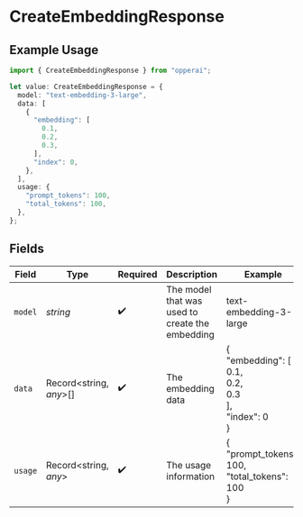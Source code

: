 # CreateEmbeddingResponse

## Example Usage

```typescript
import { CreateEmbeddingResponse } from "opperai";

let value: CreateEmbeddingResponse = {
  model: "text-embedding-3-large",
  data: [
    {
      "embedding": [
        0.1,
        0.2,
        0.3,
      ],
      "index": 0,
    },
  ],
  usage: {
    "prompt_tokens": 100,
    "total_tokens": 100,
  },
};
```

## Fields

| Field                                           | Type                                            | Required                                        | Description                                     | Example                                         |
| ----------------------------------------------- | ----------------------------------------------- | ----------------------------------------------- | ----------------------------------------------- | ----------------------------------------------- |
| `model`                                         | *string*                                        | :heavy_check_mark:                              | The model that was used to create the embedding | text-embedding-3-large                          |
| `data`                                          | Record<string, *any*>[]                         | :heavy_check_mark:                              | The embedding data                              | {<br/>"embedding": [<br/>0.1,<br/>0.2,<br/>0.3<br/>],<br/>"index": 0<br/>} |
| `usage`                                         | Record<string, *any*>                           | :heavy_check_mark:                              | The usage information                           | {<br/>"prompt_tokens": 100,<br/>"total_tokens": 100<br/>} |